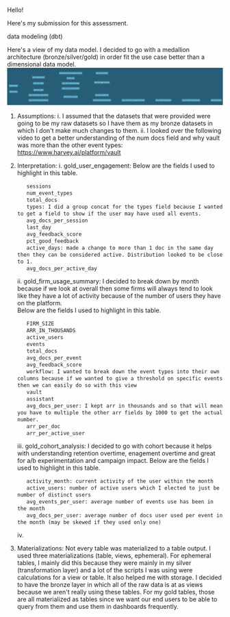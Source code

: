 Hello!

Here's my submission for this assessment.

data modeling (dbt)

Here's a view of my data model. I decided to go with a medallion architecture (bronze/silver/gold) in order fit the use case better than a dimensional data model.
![Alt text](extras/lineage.png)

1. Assumptions:
  i. I assumed that the datasets that were provided were going to be my raw datasets so I have them as my bronze datasets in which I don't make much changes to them.
  ii. I looked over the following video to get a better understanding of the num docs field and why vault was more than the other event types: https://www.harvey.ai/platform/vault
2. Interpretation:
   i. gold_user_engagement:
        Below are the fields I used to highlight in this table.
   
          sessions
          num_event_types
          total_docs
          types: I did a group concat for the types field because I wanted to get a field to show if the user may have used all events. 
          avg_docs_per_session
          last_day
          avg_feedback_score
          pct_good_feedback
          active_days: made a change to more than 1 doc in the same day then they can be considered active. Distribution looked to be close to 1.
          avg_docs_per_active_day
   ii. gold_firm_usage_summary:  I decided to break down by month because if we look at overall then some firms will always tend to look like they have a lot of activity because of the number of         users they have on the platform.  
        Below are the fields I used to highlight in this table.
   
          FIRM_SIZE
          ARR_IN_THOUSANDS
          active_users
          events
          total_docs
          avg_docs_per_event
          avg_feedback_score
          workflow: I wanted to break down the event types into their own columns because if we wanted to give a threshold on specific events then we can easily do so with this view
          vault
          assistant
          avg_docs_per_user: I kept arr in thousands and so that will mean you have to multiple the other arr fields by 1000 to get the actual number.
          arr_per_doc
          arr_per_active_user
   iii. gold_cohort_analysis: I decided to go with cohort because it helps with understanding retention overtime, enagement overtime and great for a/b experimentation and campaign impact.
        Below are the fields I used to highlight in this table.
   
          activity_month: current activity of the user within the month
          active_users: number of active users which I elected to just be number of distinct users
          avg_events_per_user: average number of events use has been in the month
          avg_docs_per_user: average number of docs user used per event in the month (may be skewed if they used only one)
    iv.


1. Materializations: Not every table was materialized to a table output. I used three materializations (table, views, ephemeral). For ephemeral tables, I mainly did this because they were mainly in my silver (transformation layer) and a lot of the scripts I was using were calculations for a view or table. It also helped me with storage. I decided to have the bronze layer in which all of the raw data is at as views because we aren't really using these tables. For my gold tables, those are all materialized as tables since we want our end users to be able to query from them and use them in dashboards frequently. 
